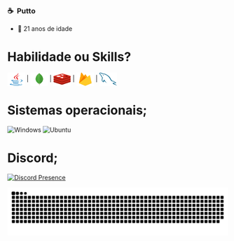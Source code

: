 <h3> ☕ &nbsp;Putto </h3>


- 👤 21 anos de idade

# Habilidade ou Skills?

<img align="center" height="30" width="40" alt="css-icon" src="https://raw.githubusercontent.com/devicons/devicon/master/icons/java/java-original.svg"> | <img align="center" height="30" width="40" alt="css-icon" src="https://raw.githubusercontent.com/devicons/devicon/master/icons/mongodb/mongodb-original.svg"> | <img align="center" height="30" width="40" alt="html-icon"  src="https://raw.githubusercontent.com/devicons/devicon/master/icons/redis/redis-original.svg"> | <img align="center" height="30" width="40" alt="html-icon"  src="https://raw.githubusercontent.com/devicons/devicon/master/icons/firebase/firebase-original.svg"> | <img align="center" height="30" width="40" alt="html-icon"  src="https://raw.githubusercontent.com/devicons/devicon/master/icons/mysql/mysql-original.svg">

# Sistemas operacionais;

![Windows](https://img.shields.io/badge/Windows-0078D6?style=for-the-badge&logo=windows&logoColor=white)
![Ubuntu](https://img.shields.io/badge/Ubuntu-E95420?style=for-the-badge&logo=ubuntu&logoColor=white)

# Discord;

[![Discord Presence](https://lanyard.cnrad.dev/api/399988896827703296)](https://discord.com/users/399988896827703296)

![Snake Animation](https://github.com/Putt0/Putt0/blob/output/github-contribution-grid-snake-dark.svg)
